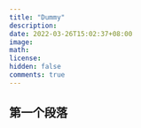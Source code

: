 ```yaml
---
title: "Dummy"
description: 
date: 2022-03-26T15:02:37+08:00
image: 
math: 
license: 
hidden: false
comments: true
---
```


## 第一个段落
